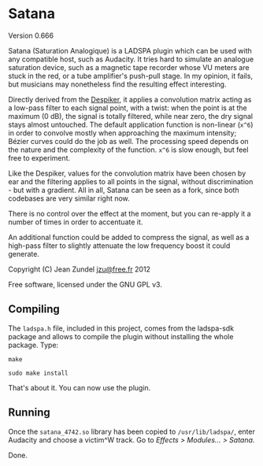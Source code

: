 Satana
======

Version 0.666

Satana (Saturation Analogique) is a LADSPA plugin which can be used with any
compatible host, such as Audacity. It tries hard to simulate an analogue
saturation device, such as a magnetic tape recorder whose VU meters are stuck
in the red, or a tube amplifier's push-pull stage. In my 
opinion, it fails, but musicians may nonetheless find the resulting effect 
interesting.

Directly derived from the [Despiker](https://github.com/jzu/despiker), it
applies a convolution matrix acting as a low-pass filter to each signal point,
with a twist: when the point is at the maximum (0 dB), the signal is totally
filtered, while near zero, the dry signal stays almost untouched. The default
application function is non-linear (`x^6`) in order to convolve mostly
when approaching the maximum intensity; B&eacute;zier curves could do the job
as well. The processing speed depends on the nature and the complexity of
the function. `x^6` is slow enough, but feel free to experiment.

Like the Despiker, values for the convolution matrix have been chosen by ear
and the filtering applies to all points in the signal, without discrimination -
but with a gradient. All in all, Satana can be seen as a fork, since both
codebases are very similar right now.

There is no control over the effect at the moment, but you can re-apply it a 
number of times in order to accentuate it.

An additional function could be added to compress the signal, as well as a
high-pass filter to slightly attenuate the low frequency boost it could 
generate.

Copyright (C) Jean Zundel <jzu@free.fr> 2012

Free software, licensed under the GNU GPL v3.

Compiling
---------

The `ladspa.h` file, included in this project, comes from the ladspa-sdk
package and allows to compile the plugin without installing the whole package.
Type:

`make`

`sudo make install`

That's about it. You can now use the plugin.

Running
-------

Once the `satana_4742.so` library has been copied to `/usr/lib/ladspa/`, 
enter Audacity and choose a victim^W track. Go to 
*Effects > Modules... > Satana*.

Done.

